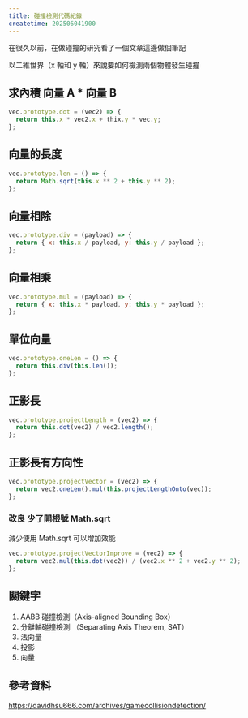 ```yaml
---
title: 碰撞檢測代碼紀錄
createtime: 202506041900
---
```


在很久以前，在做碰撞的研究看了一個文章這邊做個筆記

以二維世界（x 軸和 y 軸）來說要如何檢測兩個物體發生碰撞

## 求內積 向量 A \* 向量 B

```js
vec.prototype.dot = (vec2) => {
  return this.x * vec2.x + thix.y * vec.y;
};
```

## 向量的長度

```js
vec.prototype.len = () => {
  return Math.sqrt(this.x ** 2 + this.y ** 2);
};
```

## 向量相除

```js
vec.prototype.div = (payload) => {
  return { x: this.x / payload, y: this.y / payload };
};
```

## 向量相乘

```js
vec.prototype.mul = (payload) => {
  return { x: this.x * payload, y: this.y * payload };
};
```

## 單位向量

```js
vec.prototype.oneLen = () => {
  return this.div(this.len());
};
```

## 正影長

```js
vec.prototype.projectLength = (vec2) => {
  return this.dot(vec2) / vec2.length();
};
```

## 正影長有方向性

```js
vec.prototype.projectVector = (vec2) => {
  return vec2.oneLen().mul(this.projectLengthOnto(vec));
};
```

### 改良 少了開根號 Math.sqrt

減少使用 Math.sqrt 可以增加效能

```js
vec.prototype.projectVectorImprove = (vec2) => {
  return vec2.mul(this.dot(vec2)) / (vec2.x ** 2 + vec2.y ** 2);
};
```

## 關鍵字

1. AABB 碰撞檢測（Axis-aligned Bounding Box）
2. 分離軸碰撞檢測 （Separating Axis Theorem, SAT）
3. 法向量
4. 投影
5. 向量

## 參考資料

https://davidhsu666.com/archives/gamecollisiondetection/
